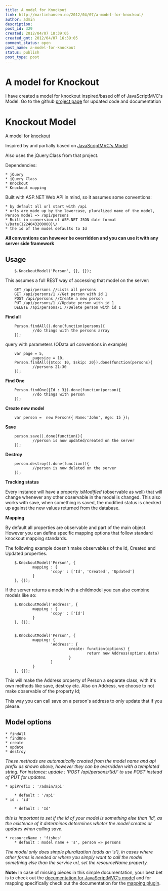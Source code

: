 ```yaml
---
title: A model for Knockout
link: http://martinhansen.no/2012/04/07/a-model-for-knockout/
author: admin
description: 
post_id: 329
created: 2012/04/07 18:39:05
created_gmt: 2012/04/07 16:39:05
comment_status: open
post_name: a-model-for-knockout
status: publish
post_type: post
---
```


# A model for Knockout

I have created a model for knockout inspired/based off of JavaScriptMVC's Model. Go to the github [project page](https://github.com/mokkabonna/knockout-model) for updated code and documentation 

# Knockout Model

A model for [knockout](https://github.com/SteveSanderson/knockout)

Inspired by and partially based on [JavaScriptMVC's Model](http://javascriptmvc.com/docs.html#!jQuery.Model)

Also uses the jQuery.Class from that project. 

Dependencies:

	* jQuery
	* jQuery Class
	* Knockout
	* Knockout mapping

Built with ASP.NET Web API in mind, so it assumes some conventions:

	* by default all url start with /api
	* urls are made up by the lowercase, pluralized name of the model, Person model => /api/persons
	* Built in conversion of ASP.NET JSON date format \/Date(1224043200000)\/ 
	* the id of the model defaults to Id

**All conventions can however be overridden and you can use it with any server side framework**

## Usage
		
		
		$.KnockoutModel('Person', {}, {});

		

This assumes a full REST way of accessing that model on the server:
		
		
		GET /api/persons //Lists all persons
		GET /api/persons/1 //Get person with id 1
		POST /api/persons //Create a new person
		PUT /api/persons/1 //Update person with id 1
		DELETE /api/persons/1 //Delete person with id 1
		

**Find all**
		
		
		Person.findAll().done(function(persons){
				//do things with the persons array
		});

		

query with parameters (OData url conventions in example)
		
		
		var page = 5,
				pagesize = 10,
		Person.findAll({$top: 10, $skip: 20}).done(function(persons){
				//persons 21-30
		});

		

**Find One**
		
		
		Person.findOne({Id : 3}).done(function(person){
				//do things with person
		});

		

**Create new model**
		
		
		var person =  new Person({ Name:'John', Age: 15 });

		

**Save**
		
		
		person.save().done(function(){
				//person is now updated/created on the server
		});

		

**Destroy**
		
		
		person.destroy().done(function(){
				//person is now deleted on the server
		});

		

**Tracking status**

Every instance will have a property _isModified_ (observable as well) that will change whenever any other observable in the model is changed. This also works with save, when something is saved, the modified status is checked up against the new values returned from the database.

**Mapping**

By default all properties are observable and part of the main object. However you can define specific mapping options that follow standard knockout mapping standards. 

The following example doesn't make observables of the Id, Created and Updated properties.
		
		
		$.KnockoutModel('Person', {
				mapping : {
						'copy' : ['Id', 'Created', 'Updated']
				}
		}, {});

		

If the server returns a model with a childmodel you can also combine models like so:
		
		
		$.KnockoutModel('Address', {
				mapping : {
						'copy' : ['Id'] 
				}
		}, {});

		
		$.KnockoutModel('Person', {
				mapping: {
						'Address': {
								create: function(options) {
										return new Address(options.data)
								}
						}
				}
		}, {});

		

This will make the Address property of Person a separate class, with it's own methods like save, destroy etc. Also on Address, we choose to not make observable of the property Id;


This way you can call save on a person's address to only update that if you please.

## Model options

	* findAll
	* findOne
	* create
	* update
	* destroy

_These methods are automatically created from the model name and api prefix as shown above, however they can be overridden with a templated string. For instance: update : 'POST /api/persons/{Id}' to use POST instead of PUT for updates._

	* apiPrefix : '/admin/api'

		* default : '/api'
	* id : 'id'

		* default : 'Id'

_this is important to set if the id of your model is something else than 'Id', as the existence of it determines determines wheter the model creates or updates when calling save._

	* resourceName : 'fishes'
		* default : model name + 's', person => persons

_The model only does simple pluralization (adds an 's'), in cases where other forms is needed or where you simply want to call the model something else than the service url, set the resourceName property._

**Note:** In case of missing pieces in this simple documentation, your best bet is to check out the [documentation for JavaScriptMVC's model](http://javascriptmvc.com/docs.html#!jQuery.Model) and for mapping specifically check out the documentation for the [mapping plugin](http://knockoutjs.com/documentation/plugins-mapping.html).
